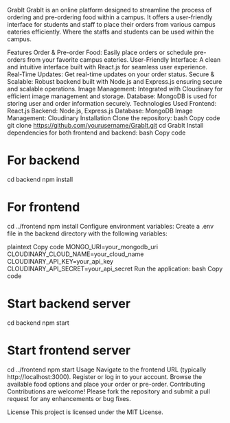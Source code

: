 GrabIt
GrabIt is an online platform designed to streamline the process of ordering and pre-ordering food within a campus. It offers a user-friendly interface for students and staff to place their orders from various campus eateries efficiently. Where the staffs and students can be used within the campus.

Features
Order & Pre-order Food: Easily place orders or schedule pre-orders from your favorite campus eateries.
User-Friendly Interface: A clean and intuitive interface built with React.js for seamless user experience.
Real-Time Updates: Get real-time updates on your order status.
Secure & Scalable: Robust backend built with Node.js and Express.js ensuring secure and scalable operations.
Image Management: Integrated with Cloudinary for efficient image management and storage.
Database: MongoDB is used for storing user and order information securely.
Technologies Used
Frontend: React.js
Backend: Node.js, Express.js
Database: MongoDB
Image Management: Cloudinary
Installation
Clone the repository:
bash
Copy code
git clone https://github.com/yourusername/GrabIt.git
cd GrabIt
Install dependencies for both frontend and backend:
bash
Copy code
# For backend
cd backend
npm install

# For frontend
cd ../frontend
npm install
Configure environment variables:
Create a .env file in the backend directory with the following variables:

plaintext
Copy code
MONGO_URI=your_mongodb_uri
CLOUDINARY_CLOUD_NAME=your_cloud_name
CLOUDINARY_API_KEY=your_api_key
CLOUDINARY_API_SECRET=your_api_secret
Run the application:
bash
Copy code
# Start backend server
cd backend
npm start

# Start frontend server
cd ../frontend
npm start
Usage
Navigate to the frontend URL (typically http://localhost:3000).
Register or log in to your account.
Browse the available food options and place your order or pre-order.
Contributing
Contributions are welcome! Please fork the repository and submit a pull request for any enhancements or bug fixes.

License
This project is licensed under the MIT License.

